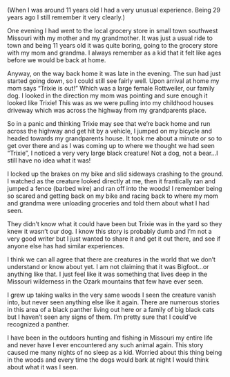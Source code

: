 (When I was around 11 years old I had a very unusual experience. Being 29 years ago I still remember it very clearly.)

One evening I had went to the local grocery 
store in small town southwest Missouri with 
my mother and my grandmother. It was just
a usual ride to town and being 11 years old 
it was quite boring, going to the grocery 
store with my mom and grandma. I always 
remember as a kid that it felt like ages
before we would be back at home. 

Anyway, on the way back home it was late in the evening. The sun had just started going down, so I could still see fairly well. Upon arrival at home my mom says “Trixie is out!” Which was a large female Rottweiler, our family dog. I looked in the direction my mom was pointing and sure enough it looked like Trixie! This was as we were pulling into my childhood houses driveway which was across the highway from my grandparents
place.

So in a panic and thinking Trixie may 
see that we’re back home and run across 
the highway and get hit by a vehicle, I
jumped on my bicycle and headed towards
my grandparents house. It took me about a 
minute or so to get over there and as I was 
coming up to where we thought we had seen “Trixie”, I noticed a very very large black creature! Not a dog, not a bear…I still have no idea what it was! 

I locked up the brakes on my bike
and slid sideways crashing to the ground. I
watched as the creature looked directly at
me, then it frantically ran and jumped a 
fence (barbed wire) and ran off into the 
woods! I remember being so scared and 
getting back on my bike and racing back to where my mom and grandma were unloading groceries and told them about what I had seen. 

They didn’t know what  it could have been but Trixie was in the yard so they knew it wasn’t our dog. I know this story is probably dumb and I’m not a very good writer but I just wanted to share it and get it out there, and see if anyone else has had similar experiences. 

I think we can all agree that there are creatures in the world that we don’t understand or know about yet. I am not claiming that it was Bigfoot…or anything like that. I just feel like it was something that lives deep in the Missouri wilderness in the Ozark mountains that few have ever seen. 

I grew up taking walks in the very same woods I seen the creature vanish into, but never seen anything else like it again. There are numerous stories in this area of a black panther living out here or a family of big black cats but I haven’t seen any signs of them. I’m pretty sure that I could’ve recognized a panther. 

I have been in the outdoors hunting and fishing in Missouri my entire life and never have I ever encountered any such animal again. This story caused me many nights of no sleep as a kid. Worried about this thing being in the woods and every time the dogs would bark at night I would think about what it was I seen.